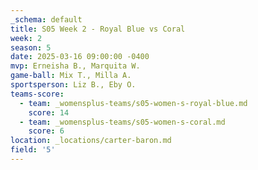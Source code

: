 ```yaml
---
_schema: default
title: S05 Week 2 - Royal Blue vs Coral
week: 2
season: 5
date: 2025-03-16 09:00:00 -0400
mvp: Erneisha B., Marquita W.
game-ball: Mix T., Milla A.
sportsperson: Liz B., Eby O.
teams-score:
  - team: _womensplus-teams/s05-women-s-royal-blue.md
    score: 14
  - team: _womensplus-teams/s05-women-s-coral.md
    score: 6
location: _locations/carter-baron.md
field: '5'
---
```

